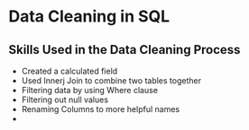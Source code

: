# Data Cleaning in SQL
## Skills Used in the Data Cleaning Process
* Created a calculated field
* Used Innerj Join to combine two tables together
* Filtering data by using Where clause
* Filtering out null values
* Renaming Columns to more helpful names
* 
